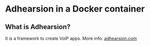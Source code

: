 # Adhearsion in a Docker container
## What is Adhearsion?
It is a framework to create VoIP apps. More info: [adhearsion.com](http://www.adhearsion.com/)
